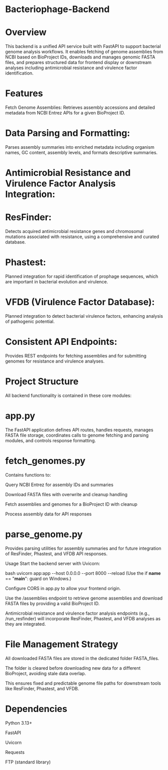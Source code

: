 # Bacteriophage-Backend
# Overview
This backend is a unified API service built with FastAPI to support bacterial genome analysis workflows. It enables fetching of genome assemblies from NCBI based on BioProject IDs, downloads and manages genomic FASTA files, and prepares structured data for frontend display or downstream analyses including antimicrobial resistance and virulence factor identification.

# Features
Fetch Genome Assemblies:
Retrieves assembly accessions and detailed metadata from NCBI Entrez APIs for a given BioProject ID.

# Data Parsing and Formatting:
Parses assembly summaries into enriched metadata including organism names, GC content, assembly levels, and formats descriptive summaries.

# Antimicrobial Resistance and Virulence Factor Analysis Integration:

# ResFinder:
Detects acquired antimicrobial resistance genes and chromosomal mutations associated with resistance, using a comprehensive and curated database.

# Phastest: 
Planned integration for rapid identification of prophage sequences, which are important in bacterial evolution and virulence.

# VFDB (Virulence Factor Database):
Planned integration to detect bacterial virulence factors, enhancing analysis of pathogenic potential.

# Consistent API Endpoints:
Provides REST endpoints for fetching assemblies and for submitting genomes for resistance and virulence analyses.

# Project Structure
All backend functionality is contained in these core modules:

# app.py
The FastAPI application defines API routes, handles requests, manages FASTA file storage, coordinates calls to genome fetching and parsing modules, and controls response formatting.

# fetch_genomes.py
Contains functions to:

Query NCBI Entrez for assembly IDs and summaries

Download FASTA files with overwrite and cleanup handling

Fetch assemblies and genomes for a BioProject ID with cleanup

Process assembly data for API responses

# parse_genome.py
Provides parsing utilities for assembly summaries and for future integration of ResFinder, Phastest, and VFDB API responses.

Usage
Start the backend server with Uvicorn:

bash
uvicorn app:app --host 0.0.0.0 --port 8000 --reload
(Use the if __name__ == "__main__": guard on Windows.)

Configure CORS in app.py to allow your frontend origin.

Use the /assemblies endpoint to retrieve genome assemblies and download FASTA files by providing a valid BioProject ID.

Antimicrobial resistance and virulence factor analysis endpoints (e.g., /run_resfinder) will incorporate ResFinder, Phastest, and VFDB analyses as they are integrated.

# File Management Strategy
All downloaded FASTA files are stored in the dedicated folder FASTA_files.

The folder is cleared before downloading new data for a different BioProject, avoiding stale data overlap.

This ensures fixed and predictable genome file paths for downstream tools like ResFinder, Phastest, and VFDB.

# Dependencies
Python 3.13+

FastAPI

Uvicorn

Requests

FTP (standard library)
